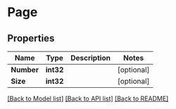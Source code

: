 # Page

## Properties
Name | Type | Description | Notes
------------ | ------------- | ------------- | -------------
**Number** | **int32** |  | [optional] 
**Size** | **int32** |  | [optional] 

[[Back to Model list]](../README.md#documentation-for-models) [[Back to API list]](../README.md#documentation-for-api-endpoints) [[Back to README]](../README.md)


